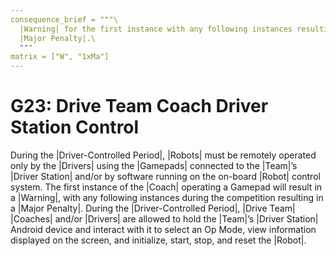 ```yaml
---
consequence_brief = """\
  |Warning| for the first instance with any following instances resulting in a \
  |Major Penalty|.\
  """
matrix = ["W", "1xMa"]
---
```


# G23: Drive Team Coach Driver Station Control

During the |Driver-Controlled Period|, |Robots| must be remotely operated only
by the |Drivers| using the |Gamepads| connected to the |Team|’s |Driver Station|
and/or by software running on the on-board |Robot| control system. The first
instance of the |Coach| operating a Gamepad will result in a |Warning|, with
any following instances during the competition resulting in a |Major Penalty|.
During the |Driver-Controlled Period|, |Drive Team| |Coaches| and/or |Drivers|
are allowed to hold the |Team|’s |Driver Station| Android device and interact
with it to select an Op Mode, view information displayed on the screen, and
initialize, start, stop, and reset the |Robot|.
